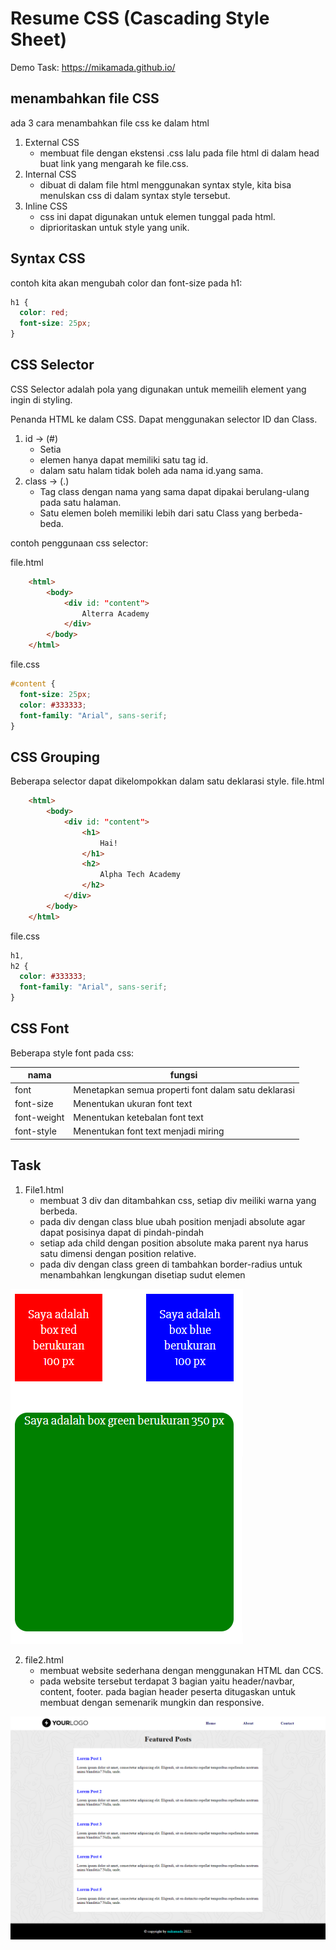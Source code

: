 # Resume CSS (Cascading Style Sheet)

Demo Task: https://mikamada.github.io/

## menambahkan file CSS

ada 3 cara menambahkan file css ke dalam html

1. External CSS
   - membuat file dengan ekstensi .css lalu pada file html di dalam head buat link yang mengarah ke file.css.
2. Internal CSS
   - dibuat di dalam file html menggunakan syntax style, kita bisa menulskan css di dalam syntax style tersebut.
3. Inline CSS
   - css ini dapat digunakan untuk elemen tunggal pada html.
   - diprioritaskan untuk style yang unik.

## Syntax CSS

contoh kita akan mengubah color dan font-size pada h1:

```css
h1 {
  color: red;
  font-size: 25px;
}
```

## CSS Selector

CSS Selector adalah pola yang digunakan untuk memeilih element yang ingin di styling.

Penanda HTML ke dalam CSS. Dapat menggunakan selector ID dan Class.

1. id -> (#)
   - Setia
   - elemen hanya dapat memiliki satu tag id.
   - dalam satu halam tidak boleh ada nama id.yang sama.
2. class -> (.)
   - Tag class dengan nama yang sama dapat dipakai berulang-ulang pada satu halaman.
   - Satu elemen boleh memiliki lebih dari satu Class yang berbeda-beda.

contoh penggunaan css selector:

file.html

```html
    <html>
        <body>
            <div id: "content">
                Alterra Academy
            </div>
        </body>
    </html>
```

file.css

```css
#content {
  font-size: 25px;
  color: #333333;
  font-family: "Arial", sans-serif;
}
```

## CSS Grouping

Beberapa selector dapat dikelompokkan dalam satu deklarasi style.
file.html

```html
    <html>
        <body>
            <div id: "content">
                <h1>
                    Hai!
                </h1>
                <h2>
                    Alpha Tech Academy
                </h2>
            </div>
        </body>
    </html>
```

file.css

```css
h1,
h2 {
  color: #333333;
  font-family: "Arial", sans-serif;
}
```

## CSS Font

Beberapa style font pada css:

| nama        | fungsi                                              |
| ----------- | --------------------------------------------------- |
| font        | Menetapkan semua properti font dalam satu deklarasi |
| font-size   | Menentukan ukuran font text                         |
| font-weight | Menentukan ketebalan font text                      |
| font-style  | Menentukan font text menjadi miring                 |

## Task

1. File1.html
   - membuat 3 div dan ditambahkan css, setiap div meiliki warna yang berbeda.
   - pada div dengan class blue ubah position menjadi absolute agar dapat posisinya dapat di pindah-pindah
   - setiap ada child dengan position absolute maka parent nya harus satu dimensi dengan position relative.
   - pada div dengan class green di tambahkan border-radius untuk menambahkan lengkungan disetiap sudut elemen

![gambar no 1](./Screenshot/File1.png)

2. file2.html
   - membuat website sederhana dengan menggunakan HTML dan CCS.
   - pada website tersebut terdapat 3 bagian yaitu header/navbar, content, footer.
     pada bagian header peserta ditugaskan untuk membuat dengan semenarik mungkin dan responsive.

![gambar no 2](./Screenshot/File2.png)
